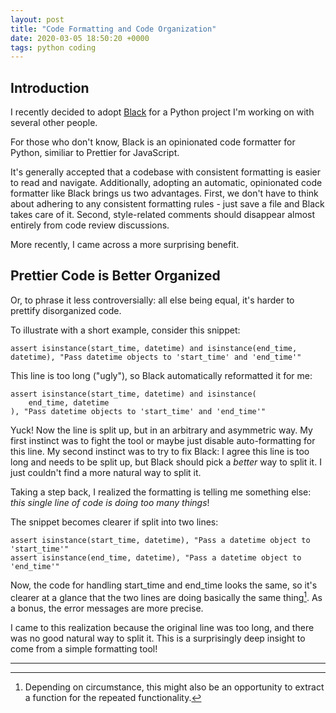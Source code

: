 ```yaml
---
layout: post
title: "Code Formatting and Code Organization"
date: 2020-03-05 18:50:20 +0000
tags: python coding
---
```


## Introduction

I recently decided to adopt [Black](https://github.com/psf/black) for a Python project I'm working on with several other people.

For those who don't know, Black is an opinionated code formatter for Python, similiar to Prettier for JavaScript.

It's generally accepted that a codebase with consistent formatting is easier to read and navigate.
Additionally, adopting an automatic, opinionated code formatter like Black brings us two advantages. First, we don't have to think about adhering to any consistent formatting rules - just save a file and Black takes care of it. Second, style-related comments should disappear almost entirely from code review discussions.

More recently, I came across a more surprising benefit.

## Prettier Code is Better Organized

Or, to phrase it less controversially: all else being equal, it's harder to prettify disorganized code.

To illustrate with a short example, consider this snippet:

```
assert isinstance(start_time, datetime) and isinstance(end_time, datetime), "Pass datetime objects to 'start_time' and 'end_time'"
```

This line is too long ("ugly"), so Black automatically reformatted it for me:

```
assert isinstance(start_time, datetime) and isinstance(
    end_time, datetime
), "Pass datetime objects to 'start_time' and 'end_time'"
```

Yuck! Now the line is split up, but in an arbitrary and asymmetric way. My first instinct was to fight the tool or maybe just disable auto-formatting for this line. My second instinct was to try to fix Black: I agree this line is too long and needs to be split up, but Black should pick a _better_ way to split it. I just couldn't find a more natural way to split it.

Taking a step back, I realized the formatting is telling me something else: _this single line of code is doing too many things_!

The snippet becomes clearer if split into two lines:

```
assert isinstance(start_time, datetime), "Pass a datetime object to 'start_time'"
assert isinstance(end_time, datetime), "Pass a datetime object to 'end_time'"
```

Now, the code for handling start_time and end_time looks the same, so it's clearer at a glance that the two lines are doing basically the same thing[^1]. As a bonus, the error messages are more precise.

I came to this realization because the original line was too long, and there was no good natural way to split it. This is a surprisingly deep insight to come from a simple formatting tool!

---

[^1]: Depending on circumstance, this might also be an opportunity to extract a function for the repeated functionality.
